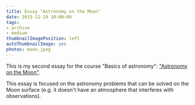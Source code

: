 ```yaml
---
title: Essay "Astronomy on the Moon"
date: 2015-11-19 10:00:00
tags:
- archive
- medium
thumbnailImagePosition: left
autoThumbnailImage: yes
photos: moon.jpeg
---
```


This is my second essay for the course "Basics of astronomy": ["Astronomy on the Moon"](https://medium.com/russian/%D0%B0%D1%81%D1%82%D1%80%D0%BE%D0%BD%D0%BE%D0%BC%D0%B8%D1%8F-%D0%BD%D0%B0-%D0%BB%D1%83%D0%BD%D0%B5-c0e2657f33c7).
<!-- more -->
This essay is focused on the astronomy problems that can be solved on the Moon surface (e.g. it doesn't have an atmosphere that interferes with observations).
